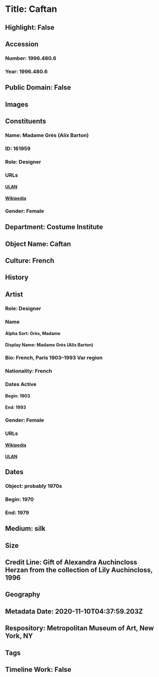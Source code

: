 # Title: Caftan
## Highlight: False
## Accession
### Number: 1996.480.6
### Year: 1996.480.6
## Public Domain: False
## Images
## Constituents
### Name: Madame Grès (Alix Barton)
### ID: 161959
### Role: Designer
### URLs
#### [ULAN](http://vocab.getty.edu/page/ulan/500091379)
#### [Wikipedia](https://www.wikidata.org/wiki/Q467847)
### Gender: Female
## Department: Costume Institute
## Object Name: Caftan
## Culture: French
## History
## Artist
### Role: Designer
### Name
#### Alpha Sort: Grès, Madame
#### Display Name: Madame Grès (Alix Barton)
### Bio: French, Paris 1903–1993 Var region
### Nationality: French
### Dates Active
#### Begin: 1903
#### End: 1993
### Gender: Female
### URLs
#### [Wikipedia](https://www.wikidata.org/wiki/Q467847)
#### [ULAN](http://vocab.getty.edu/page/ulan/500091379)
## Dates
### Object: probably 1970s
### Begin: 1970
### End: 1979
## Medium: silk
## Size
## Credit Line: Gift of Alexandra Auchincloss Herzan from the collection of Lily Auchincloss, 1996
## Geography
## Metadata Date: 2020-11-10T04:37:59.203Z
## Respository: Metropolitan Museum of Art, New York, NY
## Tags
## Timeline Work: False